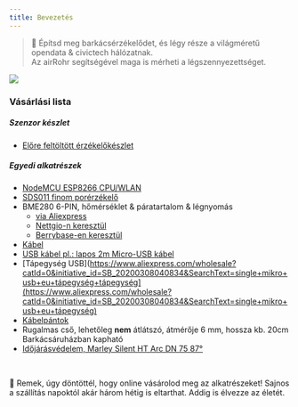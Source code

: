 ```yaml
---
title: Bevezetés
---
```

> 🚧 Építsd meg barkácsérzékelődet, és légy része a világméretű opendata & civictech hálózatnak. <br> Az airRohr segítségével maga is mérheti a légszennyezettséget.


<img src="../docs/airrohr/particulate-matter-air-quality-sensor-kit.jpeg" loading="lazy"/>

### Vásárlási lista
##### Szenzor készlet
* [Előre feltöltött érzékelőkészlet](https://nettigo.eu/products/luftdaten-org-pl-kit-sds011-bme280)

##### Egyedi alkatrészek
* [NodeMCU ESP8266 CPU/WLAN](https://www.aliexpress.com/wholesale?groupsort=1&SortType=price_asc&SearchText=nodemcu+v3+esp8266+ch340)
* [SDS011 finom porérzékelő](http://www.aliexpress.com/wholesale?groupsort=1&SortType=price_asc&SearchText=sds011)
* BME280 6-PIN, hőmérséklet & páratartalom & légnyomás
  - [via Aliexpress](https://www.aliexpress.com/wholesale?catId=0&initiative_id=SB_20200308040440&SearchText=bme280+-5V+%2B3.3V)
  - [Nettgio-n keresztül](https://nettigo.eu/products/module-pressure-humidity-and-temperature-sensor-bosch-bme280)
  - [Berrybase-en keresztül](https://www.berrybase.de/bauelemente/sensoren-module/feuchtigkeit/bme680-breakout-board-4in1-sensor-f-252-r-temperatur-luftfeuchtigkeit-luftdruck-und-luftg-252-t)
* [Kábel](http://www.aliexpress.com/wholesale?groupsort=1&SortType=price_asc&SearchText=Dupont+kábel+20cm+női-női)
* [USB kábel pl.: lapos 2m Micro-USB kábel](https://www.aliexpress.com/wholesale?catId=0&initiative_id=SB_20200308040708&SearchText=micro+usb+lapos+kábel+2m)
* [Tápegység USB](https://www.aliexpress.com/wholesale?catId=0&initiative_id=SB_20200308040834&SearchText=single+mikro+usb+eu+tápegység+tápegység](https://www.aliexpress.com/wholesale?catId=0&initiative_id=SB_20200308040834&SearchText=single+mikro+usb+eu+tápegység)
* [Kábelpántok](https://www.aliexpress.com/wholesale?catId=0&initiative_id=SB_20200308040852&SearchText=cable+pántok)
* Rugalmas cső, lehetőleg **nem** átlátszó, átmérője 6 mm, hossza kb. 20cm Barkácsáruházban kapható
* [Időjárásvédelem, Marley Silent HT Arc DN 75 87°](https://www.bauhaus.info/rohrsysteme/marley-ht-bogen-/p/13625028)


<br>

🙌 Remek, úgy döntöttél, hogy online vásárolod meg az alkatrészeket!
Sajnos a szállítás napoktól akár három hétig is eltarthat.
Addig is élvezze az életét️.
